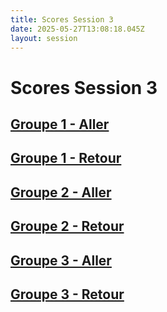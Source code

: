 ```yaml
---
title: Scores Session 3
date: 2025-05-27T13:08:18.045Z
layout: session
---
```


# Scores Session 3


## [Groupe 1 - Aller](/scores/session-3/groupe-1/aller/)
## [Groupe 1 - Retour](/scores/session-3/groupe-1/retour/)


## [Groupe 2 - Aller](/scores/session-3/groupe-2/aller/)
## [Groupe 2 - Retour](/scores/session-3/groupe-2/retour/)


## [Groupe 3 - Aller](/scores/session-3/groupe-3/aller/)
## [Groupe 3 - Retour](/scores/session-3/groupe-3/retour/)

